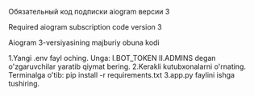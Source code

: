   Обязательный код подписки aiogram версии 3

  Required aiogram subscription code version 3

  Aiogram 3-versiyasining majburiy obuna kodi

1.Yangi .env fayl oching.
Unga:
I.BOT_TOKEN
II.ADMINS
degan o'zgaruvchilar yaratib qiymat bering.
2.Kerakli kutubxonalarni o'rnating.
Terminalga o'tib: pip install -r requirements.txt
3.app.py faylini ishga tushiring.


